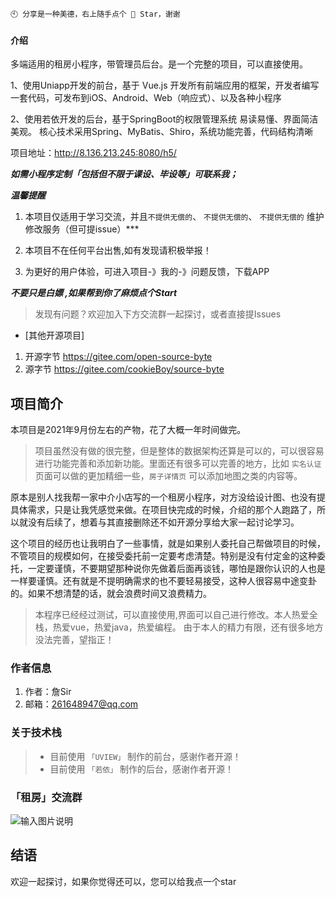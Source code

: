 ```
🕙 分享是一种美德，右上随手点个 🌟 Star，谢谢 
```

#### 介绍
多端适用的租房小程序，带管理员后台。是一个完整的项目，可以直接使用。

1、使用Uniapp开发的前台，基于 Vue.js 开发所有前端应用的框架，开发者编写一套代码，可发布到iOS、Android、Web（响应式）、以及各种小程序

2、使用若依开发的后台，基于SpringBoot的权限管理系统 易读易懂、界面简洁美观。 核心技术采用Spring、MyBatis、Shiro，系统功能完善，代码结构清晰

项目地址：http://8.136.213.245:8080/h5/

***如需小程序定制「包括但不限于课设、毕设等」可联系我；***

***温馨提醒***

1. 本项目仅适用于学习交流，并且`不提供无偿的`、 `不提供无偿的`、 `不提供无偿的` 维护修改服务（但可提issue）***

2. 本项目不在任何平台出售,如有发现请积极举报！

3. 为更好的用户体验，可进入项目-》我的-》问题反馈，下载APP

***不要只是白嫖 ,如果帮到你了麻烦点个Start***

> 发现有问题？欢迎加入下方交流群一起探讨，或者直接提Issues

- [其他开源项目]

1. 开源字节 https://gitee.com/open-source-byte
2. 源字节 https://gitee.com/cookieBoy/source-byte


## 项目简介

本项目是2021年9月份左右的产物，花了大概一年时间做完。

> 项目虽然没有做的很完整，但是整体的数据架构还算是可以的，可以很容易进行功能完善和添加新功能。里面还有很多可以完善的地方，比如 `实名认证` 页面可以做的更加精细一些，`房子详情页` 可以添加地图之类的内容等。

原本是别人找我帮一家中介小店写的一个租房小程序，对方没给设计图、也没有提具体需求，只是让我凭感觉来做。在项目快完成的时候，介绍的那个人跑路了，所以就没有后续了，想着与其直接删除还不如开源分享给大家一起讨论学习。

这个项目的经历也让我明白了一些事情，就是如果别人委托自己帮做项目的时候，不管项目的规模如何，在接受委托前一定要考虑清楚。特别是没有付定金的这种委托，一定要谨慎，不要期望那种说你先做着后面再谈钱，哪怕是跟你认识的人也是一样要谨慎。还有就是不提明确需求的也不要轻易接受，这种人很容易中途变卦的。如果不想清楚的话，就会浪费时间又浪费精力。

> 本程序已经经过测试，可以直接使用,界面可以自己进行修改。本人热爱全栈，热爱vue，热爱java，热爱编程。
由于本人的精力有限，还有很多地方没法完善，望指正！

### 作者信息

1.  作者：詹Sir
2.  邮箱：261648947@qq.com

### 关于技术栈
> * 目前使用 `「UVIEW」` 制作的前台，感谢作者开源！
> * 目前使用 `「若依」` 制作的后台，感谢作者开源！

### 「租房」交流群
![输入图片说明](https://img-blog.csdnimg.cn/df9928e2ebe6497f94fb7fe1a207ced7.jpg)

## 结语

欢迎一起探讨，如果你觉得还可以，您可以给我点一个star